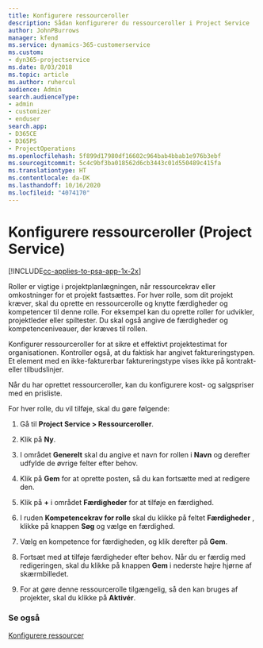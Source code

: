 ```yaml
---
title: Konfigurere ressourceroller
description: Sådan konfigurerer du ressourceroller i Project Service
author: JohnPBurrows
manager: kfend
ms.service: dynamics-365-customerservice
ms.custom:
- dyn365-projectservice
ms.date: 8/03/2018
ms.topic: article
ms.author: ruhercul
audience: Admin
search.audienceType:
- admin
- customizer
- enduser
search.app:
- D365CE
- D365PS
- ProjectOperations
ms.openlocfilehash: 5f899d17980df16602c964bab4bbab1e976b3ebf
ms.sourcegitcommit: 5c4c9bf3ba018562d6cb3443c01d550489c415fa
ms.translationtype: HT
ms.contentlocale: da-DK
ms.lasthandoff: 10/16/2020
ms.locfileid: "4074170"
---
```

# <a name="configure-resource-roles-project-service"></a>Konfigurere ressourceroller (Project Service)

[!INCLUDE[cc-applies-to-psa-app-1x-2x](../includes/cc-applies-to-psa-app-1x-2x.md)]

Roller er vigtige i projektplanlægningen, når ressourcekrav eller omkostninger for et projekt fastsættes. For hver rolle, som dit projekt kræver, skal du oprette en ressourcerolle og knytte færdigheder og kompetencer til denne rolle. For eksempel kan du oprette roller for udvikler, projektleder eller spiltester. Du skal også angive de færdigheder og kompetenceniveauer, der kræves til rollen.  
  
 Konfigurer ressourceroller for at sikre et effektivt projektestimat for organisationen.  Kontroller også, at du faktisk har angivet faktureringstypen. Et element med en ikke-fakturerbar faktureringstype vises ikke på kontrakt- eller tilbudslinjer.  
  
 Når du har oprettet ressourceroller, kan du konfigurere kost- og salgspriser med en prisliste.  
  
 For hver rolle, du vil tilføje, skal du gøre følgende:  
  
1.  Gå til **Project Service > Ressourceroller**.  
  
2.  Klik på **Ny**.  
  
3.  I området **Generelt** skal du angive et navn for rollen i **Navn** og derefter udfylde de øvrige felter efter behov.  
  
4.  Klik på **Gem** for at oprette posten, så du kan fortsætte med at redigere den.  
  
5.  Klik på **+** i området **Færdigheder** for at tilføje en færdighed.  
  
6.  I ruden **Kompetencekrav for rolle** skal du klikke på feltet **Færdigheder** , klikke på knappen **Søg** og vælge en færdighed.  
  
7.  Vælg en kompetence for færdigheden, og klik derefter på **Gem**.  
  
8.  Fortsæt med at tilføje færdigheder efter behov. Når du er færdig med redigeringen, skal du klikke på knappen **Gem** i nederste højre hjørne af skærmbilledet.  
  
9. For at gøre denne ressourcerolle tilgængelig, så den kan bruges af projekter, skal du klikke på **Aktivér**.  
  
### <a name="see-also"></a>Se også  
 [Konfigurere ressourcer](../psa/set-up-resources.md)

